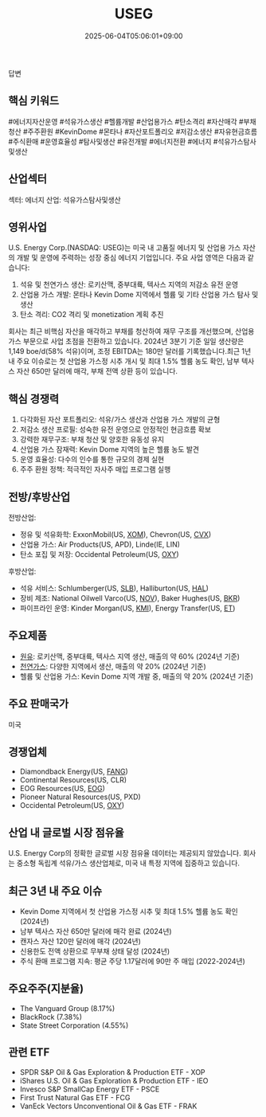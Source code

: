 ﻿---
title: "USEG"
date: 2025-06-04T05:06:01+09:00
lastmod: 2025-06-04T05:06:01+09:00
type: docs
sidebar:
  open: true
weight: 920
---
<div style="display:none">
  <meta property="article:published_time" content="2025-06-03T20:06:01Z" />
  <meta property="article:modified_time" content="2025-06-03T20:06:01Z" />
</div>
답변

## 핵심 키워드

#에너지자산운영 #석유가스생산 #헬륨개발 #산업용가스 #탄소격리 #자산매각 #부채청산 #주주환원 #KevinDome #몬타나 #자산포트폴리오 #저감소생산 #자유현금흐름 #주식환매 #운영효율성 #탐사및생산 #유전개발 #에너지전환 #에너지 #석유가스탐사및생산

## 산업섹터

섹터: 에너지
산업: 석유가스탐사및생산

## 영위사업

U.S. Energy Corp.(NASDAQ: USEG)는 미국 내 고품질 에너지 및 산업용 가스 자산의 개발 및 운영에 주력하는 성장 중심 에너지 기업입니다. 주요 사업 영역은 다음과 같습니다:

1. 석유 및 천연가스 생산: 로키산맥, 중부대륙, 텍사스 지역의 저감소 유전 운영
2. 산업용 가스 개발: 몬타나 Kevin Dome 지역에서 헬륨 및 기타 산업용 가스 탐사 및 생산
3. 탄소 격리: CO2 격리 및 monetization 계획 추진

회사는 최근 비핵심 자산을 매각하고 부채를 청산하여 재무 구조를 개선했으며, 산업용 가스 부문으로 사업 초점을 전환하고 있습니다. 2024년 3분기 기준 일일 생산량은 1,149 boe/d(58% 석유)이며, 조정 EBITDA는 180만 달러를 기록했습니다.최근 1년 내 주요 이슈로는 첫 산업용 가스정 시추 개시 및 최대 1.5% 헬륨 농도 확인, 남부 텍사스 자산 650만 달러에 매각, 부채 전액 상환 등이 있습니다.

## 핵심 경쟁력

1. 다각화된 자산 포트폴리오: 석유/가스 생산과 산업용 가스 개발의 균형
2. 저감소 생산 프로필: 성숙한 유전 운영으로 안정적인 현금흐름 확보
3. 강력한 재무구조: 부채 청산 및 양호한 유동성 유지
4. 산업용 가스 잠재력: Kevin Dome 지역의 높은 헬륨 농도 발견
5. 운영 효율성: 다수의 인수를 통한 규모의 경제 실현
6. 주주 환원 정책: 적극적인 자사주 매입 프로그램 실행

## 전방/후방산업

전방산업:

- 정유 및 석유화학: ExxonMobil(US, [XOM](/company-analysis/xom/)), Chevron(US, [CVX](/company-analysis/cvx/))
- 산업용 가스: Air Products(US, APD), Linde(IE, LIN)
- 탄소 포집 및 저장: Occidental Petroleum(US, [OXY](/company-analysis/oxy/))

후방산업:

- 석유 서비스: Schlumberger(US, [SLB](/company-analysis/slb/)), Halliburton(US, [HAL](/company-analysis/hal/))
- 장비 제조: National Oilwell Varco(US, [NOV](/company-analysis/nov/)), Baker Hughes(US, [BKR](/company-analysis/bkr/))
- 파이프라인 운영: Kinder Morgan(US, [KMI](/company-analysis/kmi/)), Energy Transfer(US, [ET](/company-analysis/et/))

## 주요제품

- [원유](/industry-study/원유/): 로키산맥, 중부대륙, 텍사스 지역 생산, 매출의 약 60% (2024년 기준)
- [천연가스](/industry-study/천연가스/): 다양한 지역에서 생산, 매출의 약 20% (2024년 기준)
- 헬륨 및 산업용 가스: Kevin Dome 지역 개발 중, 매출의 약 20% (2024년 기준)

## 주요 판매국가

미국

## 경쟁업체

- Diamondback Energy(US, [FANG](/company-analysis/fang/))
- Continental Resources(US, CLR)
- EOG Resources(US, [EOG](/company-analysis/eog/))
- Pioneer Natural Resources(US, PXD)
- Occidental Petroleum(US, [OXY](/company-analysis/oxy/))

## 산업 내 글로벌 시장 점유율

U.S. Energy Corp의 정확한 글로벌 시장 점유율 데이터는 제공되지 않았습니다. 회사는 중소형 독립계 석유/가스 생산업체로, 미국 내 특정 지역에 집중하고 있습니다.

## 최근 3년 내 주요 이슈

- Kevin Dome 지역에서 첫 산업용 가스정 시추 및 최대 1.5% 헬륨 농도 확인 (2024년)
- 남부 텍사스 자산 650만 달러에 매각 완료 (2024년)
- 캔자스 자산 120만 달러에 매각 (2024년)
- 신용한도 전액 상환으로 무부채 상태 달성 (2024년)
- 주식 환매 프로그램 지속: 평균 주당 1.17달러에 90만 주 매입 (2022-2024년)

## 주요주주(지분율)

- The Vanguard Group (8.17%)
- BlackRock (7.38%)
- State Street Corporation (4.55%)

## 관련 ETF

- SPDR S&P Oil & Gas Exploration & Production ETF - XOP
- iShares U.S. Oil & Gas Exploration & Production ETF - IEO
- Invesco S&P SmallCap Energy ETF - PSCE
- First Trust Natural Gas ETF - FCG
- VanEck Vectors Unconventional Oil & Gas ETF - FRAK
